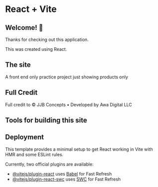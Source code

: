 # React + Vite

## Welcome! 👋

Thanks for checking out this application.

This was created using React.

## The site

A front end only practice project just showing products only


## Full Credit

Full credit to © JJB Concepts • Developed by Awa Digital LLC

## Tools for building this site

## Deployment










This template provides a minimal setup to get React working in Vite with HMR and some ESLint rules.

Currently, two official plugins are available:

- [@vitejs/plugin-react](https://github.com/vitejs/vite-plugin-react/blob/main/packages/plugin-react/README.md) uses [Babel](https://babeljs.io/) for Fast Refresh
- [@vitejs/plugin-react-swc](https://github.com/vitejs/vite-plugin-react-swc) uses [SWC](https://swc.rs/) for Fast Refresh
